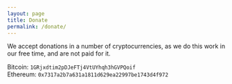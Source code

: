 ```yaml
---
layout: page
title: Donate
permalink: /donate/
---
```


We accept donations in a number of cryptocurrencies, as we do this work in our free time, and are not paid for it.

Bitcoin: ```1GRjxdtim2pDJeFTj4VtUYhqh3hGVPQoif```  
Ethereum: ```0x7317a2b7a631a1811d629ea22997be1743d4f972``` 
